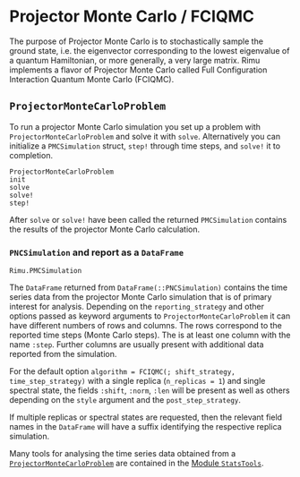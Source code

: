 # Projector Monte Carlo / FCIQMC

The purpose of Projector Monte Carlo is to stochastically sample the ground state, i.e. the 
eigenvector corresponding to the lowest eigenvalue of a quantum Hamiltonian, or more generally, 
a very large matrix. Rimu implements a flavor of Projector Monte Carlo called 
Full Configuration Interaction Quantum Monte Carlo (FCIQMC).

## `ProjectorMonteCarloProblem`

To run a projector Monte Carlo simulation you set up a problem with `ProjectorMonteCarloProblem`
and solve it with `solve`. Alternatively you can initialize a `PMCSimulation` struct, `step!` 
through time steps, and `solve!` it to completion. 

```@docs; canonical=false
ProjectorMonteCarloProblem
init
solve
solve!
step!
```

After `solve` or `solve!` have been called the returned `PMCSimulation` contains the results of 
the projector Monte Carlo calculation.

### `PNCSimulation` and report as a `DataFrame`

```@docs; canonical=false
Rimu.PMCSimulation
```

The `DataFrame` returned from `DataFrame(::PNCSimulation)` contains the time series data from 
the projector Monte Carlo simulation that is of primary interest for analysis. Depending on the 
`reporting_strategy` and other options passed as keyword arguments to 
`ProjectorMonteCarloProblem` it can have different numbers of rows and columns. The rows 
correspond to the reported time steps (Monte Carlo steps). The is at least one column with the name `:step`. Further columns are usually present with additional data reported from the simulation.

For the default option `algorithm = FCIQMC(; shift_strategy, time_step_strategy)` with a single
replica (`n_replicas = 1`) and single spectral state, the fields `:shift`, `:norm`, `:len` will 
be present as well as others depending on the `style` argument and the `post_step_strategy`.

If multiple replicas or spectral states are requested, then the relevant field names in the 
`DataFrame` will have a suffix identifying the respective replica simulation. 

Many tools for analysing the time series data obtained from a 
[`ProjectorMonteCarloProblem`](@ref) are contained in the [Module `StatsTools`](@ref).
